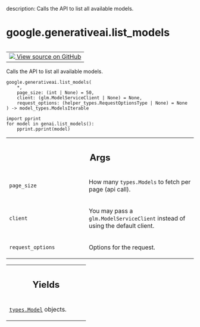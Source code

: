 description: Calls the API to list all available models.

<div itemscope itemtype="http://developers.google.com/ReferenceObject">
<meta itemprop="name" content="google.generativeai.list_models" />
<meta itemprop="path" content="Stable" />
</div>

# google.generativeai.list_models

<!-- Insert buttons and diff -->

<table class="tfo-notebook-buttons tfo-api nocontent" align="left">
<td>
  <a target="_blank" href="https://github.com/google/generative-ai-python/blob/master/google/generativeai/models.py#L175-L206">
    <img src="https://www.tensorflow.org/images/GitHub-Mark-32px.png" />
    View source on GitHub
  </a>
</td>
</table>



Calls the API to list all available models.


<pre class="devsite-click-to-copy prettyprint lang-py tfo-signature-link">
<code>google.generativeai.list_models(
    *,
    page_size: (int | None) = 50,
    client: (glm.ModelServiceClient | None) = None,
    request_options: (helper_types.RequestOptionsType | None) = None
) -> model_types.ModelsIterable
</code></pre>



<!-- Placeholder for "Used in" -->

```
import pprint
for model in genai.list_models():
    pprint.pprint(model)
```

<!-- Tabular view -->
 <table class="responsive fixed orange">
<colgroup><col width="214px"><col></colgroup>
<tr><th colspan="2"><h2 class="add-link">Args</h2></th></tr>

<tr>
<td>

`page_size`<a id="page_size"></a>

</td>
<td>

How many `types.Models` to fetch per page (api call).

</td>
</tr><tr>
<td>

`client`<a id="client"></a>

</td>
<td>

You may pass a `glm.ModelServiceClient` instead of using the default client.

</td>
</tr><tr>
<td>

`request_options`<a id="request_options"></a>

</td>
<td>

Options for the request.

</td>
</tr>
</table>



<!-- Tabular view -->
 <table class="responsive fixed orange">
<colgroup><col width="214px"><col></colgroup>
<tr><th colspan="2"><h2 class="add-link">Yields</h2></th></tr>
<tr class="alt">
<td colspan="2">

<a href="../../google/generativeai/types/Model.md"><code>types.Model</code></a> objects.

</td>
</tr>

</table>

